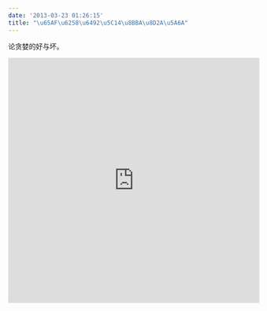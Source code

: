 ```yaml
---
date: '2013-03-23 01:26:15'
title: "\u65AF\u6258\u6492\u5C14\u8BBA\u8D2A\u5A6A"
---
```


论贪婪的好与坏。

<iframe allowfullscreen="" frameborder="0" height="498" src="http://player.youku.com/embed/XMzI3MDUyOTY4" width="510"></iframe>

 


